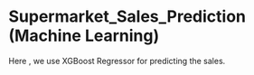 # Supermarket_Sales_Prediction (Machine Learning)
Here , we use XGBoost Regressor for predicting the sales.
